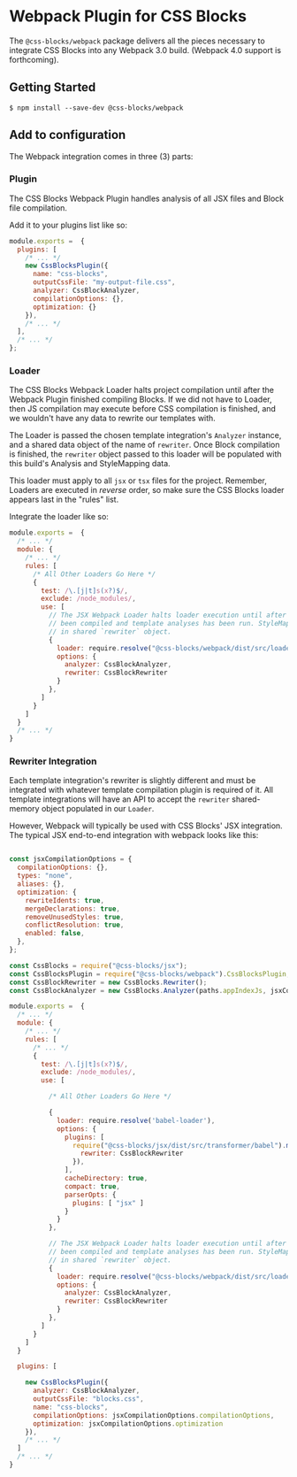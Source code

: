 # Webpack Plugin for CSS Blocks

The `@css-blocks/webpack` package delivers all the pieces necessary to integrate CSS Blocks into any Webpack 3.0 build. (Webpack 4.0 support is forthcoming).

## Getting Started

```
$ npm install --save-dev @css-blocks/webpack
```

## Add to configuration

The Webpack integration comes in three (3) parts:

### Plugin

The CSS Blocks Webpack Plugin handles analysis of all JSX files and Block file compilation.

Add it to your plugins list like so:

```js
module.exports =  {
  plugins: [
    /* ... */
    new CssBlocksPlugin({
      name: "css-blocks",
      outputCssFile: "my-output-file.css",
      analyzer: CssBlockAnalyzer,
      compilationOptions: {},
      optimization: {}
    }),
    /* ... */
  ],
  /* ... */
};
```

### Loader

The CSS Blocks Webpack Loader halts project compilation until after the Webpack Plugin finished compiling Blocks. If we did not have to Loader, then JS compilation may execute before CSS compilation is finished, and we wouldn't have any data to rewrite our templates with.

The Loader is passed the chosen template integration's `Analyzer` instance, and a shared data object of the name of `rewriter`. Once Block compilation is finished, the `rewriter` object passed to this loader will be populated with this build's Analysis and StyleMapping data.

This loader must apply to all `jsx` or `tsx` files for the project. Remember, Loaders are executed in *reverse* order, so make sure the CSS Blocks loader appears last in the "rules" list.

Integrate the loader like so:

```js
module.exports =  {
  /* ... */
  module: {
    /* ... */
    rules: [
      /* All Other Loaders Go Here */
      {
        test: /\.[j|t]s(x?)$/,
        exclude: /node_modules/,
        use: [
          // The JSX Webpack Loader halts loader execution until after all blocks have
          // been compiled and template analyses has been run. StyleMapping data stored
          // in shared `rewriter` object.
          {
            loader: require.resolve("@css-blocks/webpack/dist/src/loader"),
            options: {
              analyzer: CssBlockAnalyzer,
              rewriter: CssBlockRewriter
            }
          },
        ]
      }
    ]
  }
  /* ... */
}
```

### Rewriter Integration

Each template integration's rewriter is slightly different and must be integrated with whatever template compilation plugin is required of it. All template integrations will have an API to accept the `rewriter` shared-memory object populated in our `Loader`.

However, Webpack will typically be used with CSS Blocks' JSX integration. The typical JSX end-to-end integration with webpack looks like this:

```js

const jsxCompilationOptions = {
  compilationOptions: {},
  types: "none",
  aliases: {},
  optimization: {
    rewriteIdents: true,
    mergeDeclarations: true,
    removeUnusedStyles: true,
    conflictResolution: true,
    enabled: false,
  },
};

const CssBlocks = require("@css-blocks/jsx");
const CssBlocksPlugin = require("@css-blocks/webpack").CssBlocksPlugin;
const CssBlockRewriter = new CssBlocks.Rewriter();
const CssBlockAnalyzer = new CssBlocks.Analyzer(paths.appIndexJs, jsxCompilationOptions);

module.exports =  {
  /* ... */
  module: {
    /* ... */
    rules: [
      /* ... */
      {
        test: /\.[j|t]s(x?)$/,
        exclude: /node_modules/,
        use: [

          /* All Other Loaders Go Here */

          {
            loader: require.resolve('babel-loader'),
            options: {
              plugins: [
                require("@css-blocks/jsx/dist/src/transformer/babel").makePlugin({
                  rewriter: CssBlockRewriter
                }),
              ],
              cacheDirectory: true,
              compact: true,
              parserOpts: {
                plugins: [ "jsx" ]
              }
            }
          },

          // The JSX Webpack Loader halts loader execution until after all blocks have
          // been compiled and template analyses has been run. StyleMapping data stored
          // in shared `rewriter` object.
          {
            loader: require.resolve("@css-blocks/webpack/dist/src/loader"),
            options: {
              analyzer: CssBlockAnalyzer,
              rewriter: CssBlockRewriter
            }
          },
        ]
      }
    ]
  }

  plugins: [

    new CssBlocksPlugin({
      analyzer: CssBlockAnalyzer,
      outputCssFile: "blocks.css",
      name: "css-blocks",
      compilationOptions: jsxCompilationOptions.compilationOptions,
      optimization: jsxCompilationOptions.optimization
    }),
    /* ... */
  ]
  /* ... */
}

